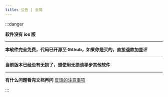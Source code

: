 ```yaml
---
title: 公告 | 全局
---
```


:::danger

**软件没有 ios 版**

---

**本软件完全免费，代码已开源至 Github，如果你是买的，直接退款加差评**

---

**当前版本已经没有无损了，想使用无损请移步其他软件**

---

**有什么问题看完文档再问** [反馈的注意事项](../report/index.md)

:::
